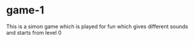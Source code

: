 # game-1
This is a simon game which is played for fun which gives different sounds and starts from level 0
